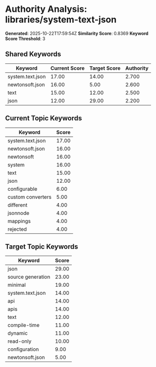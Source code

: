 # Authority Analysis: libraries/system-text-json

**Generated**: 2025-10-22T17:59:54Z
**Similarity Score**: 0.8369
**Keyword Score Threshold**: 3

## Shared Keywords

| Keyword | Current Score | Target Score | Authority |
|---------|---------------|--------------|-----------|
| system.text.json | 17.00 | 14.00 | 2.700 |
| newtonsoft.json | 16.00 | 5.00 | 2.600 |
| text | 15.00 | 12.00 | 2.500 |
| json | 12.00 | 29.00 | 2.200 |

## Current Topic Keywords

| Keyword | Score |
|---------|-------|
| system.text.json | 17.00 |
| newtonsoft.json | 16.00 |
| newtonsoft | 16.00 |
| system | 16.00 |
| text | 15.00 |
| json | 12.00 |
| configurable | 6.00 |
| custom converters | 5.00 |
| different | 4.00 |
| jsonnode | 4.00 |
| mappings | 4.00 |
| rejected | 4.00 |

## Target Topic Keywords

| Keyword | Score |
|---------|-------|
| json | 29.00 |
| source generation | 23.00 |
| minimal | 19.00 |
| system.text.json | 14.00 |
| api | 14.00 |
| apis | 14.00 |
| text | 12.00 |
| compile-time | 11.00 |
| dynamic | 11.00 |
| read-only | 10.00 |
| configuration | 9.00 |
| newtonsoft.json | 5.00 |

